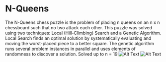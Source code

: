# N-Queens
The N-Queens chess puzzle is the problem of placing n queens on an n x n chessboard such that no two attack each other. This puzzle was solved using two techniques: Local (Hill-Climbing) Search and a Genetic Algorithm. Local Search finds an optimal solution by systematically evaluating and moving the worst-placed piece to a better square. The genetic algorithm runs several problem instances in parallel and uses elements of randomness to discover a solution.  Solved up to n = 19
![Alt Text](https://github.com/thedtripp/N-Queens/blob/main/assets/n-queens-hill-climb.gif)
![Alt Text](https://github.com/thedtripp/N-Queens/blob/main/assets/n-queens-genetic-algorithm.gif)

